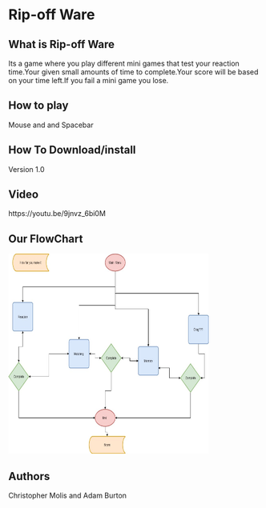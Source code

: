# Rip-off Ware

<h2>What is Rip-off Ware</h2>
Its a game where you play different mini games that test your reaction time.Your given small amounts of time to complete.Your score will be based on your time left.If you fail a mini game you lose.

<h2> How to play</h2>
Mouse and and Spacebar

<h2> How To Download/install</h2>
Version 1.0
<h2> Video </h2>
https://youtu.be/9jnvz_6bi0M
<h2>Our FlowChart</h2>
<img src="C# Final.jpg" height = "400" width ="400">

<h2>Authors</h2>
Christopher Molis and Adam Burton
